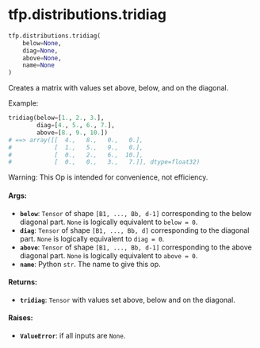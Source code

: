 <div itemscope itemtype="http://developers.google.com/ReferenceObject">
<meta itemprop="name" content="tfp.distributions.tridiag" />
<meta itemprop="path" content="Stable" />
</div>

# tfp.distributions.tridiag

``` python
tfp.distributions.tridiag(
    below=None,
    diag=None,
    above=None,
    name=None
)
```

Creates a matrix with values set above, below, and on the diagonal.

Example:

```python
tridiag(below=[1., 2., 3.],
        diag=[4., 5., 6., 7.],
        above=[8., 9., 10.])
# ==> array([[  4.,   8.,   0.,   0.],
#            [  1.,   5.,   9.,   0.],
#            [  0.,   2.,   6.,  10.],
#            [  0.,   0.,   3.,   7.]], dtype=float32)
```

Warning: This Op is intended for convenience, not efficiency.

#### Args:

* <b>`below`</b>: `Tensor` of shape `[B1, ..., Bb, d-1]` corresponding to the below
    diagonal part. `None` is logically equivalent to `below = 0`.
* <b>`diag`</b>: `Tensor` of shape `[B1, ..., Bb, d]` corresponding to the diagonal
    part.  `None` is logically equivalent to `diag = 0`.
* <b>`above`</b>: `Tensor` of shape `[B1, ..., Bb, d-1]` corresponding to the above
    diagonal part.  `None` is logically equivalent to `above = 0`.
* <b>`name`</b>: Python `str`. The name to give this op.


#### Returns:

* <b>`tridiag`</b>: `Tensor` with values set above, below and on the diagonal.


#### Raises:

* <b>`ValueError`</b>: if all inputs are `None`.